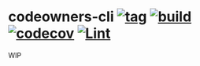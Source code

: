 # codeowners-cli [![tag](https://img.shields.io/github/tag/namelivia/codeowners-cli.svg)](https://github.com/namelivia/codeowners-cli/releases) [![build](https://github.com/namelivia/codeowners-cli/actions/workflows/build.yml/badge.svg)](https://github.com/namelivia/codeowners-cli/actions/workflows/build.yml) [![codecov](https://codecov.io/gh/namelivia/codeowners-cli/branch/main/graph/badge.svg?token=vslGEYGDfV)](https://codecov.io/gh/namelivia/codeowners-cli) [![Lint](https://github.com/namelivia/codeowners-cli/actions/workflows/black.yml/badge.svg)](https://github.com/namelivia/codeowners-cli/actions/workflows/black.yml)

WIP
